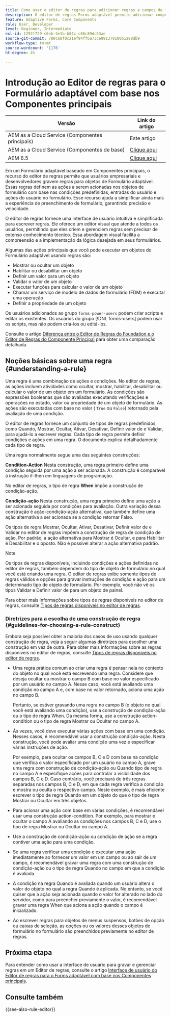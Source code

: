 ```yaml
---
title: Como usar o editor de regras para adicionar regras a campos de formulário para adicionar comportamento dinâmico e criar lógica complexa a um formulário adaptável com base em componentes principais?
description: O editor de regras Forms adaptável permite adicionar comportamento dinâmico e criar lógica complexa em formulários sem codificação ou script.
feature: Adaptive Forms, Core Components
role: User, Developer
level: Beginner, Intermediate
exl-id: 1292f729-c6eb-4e1b-b84c-c66c89dc53ae
source-git-commit: 780c68f0c21ef94ff6a73ce991370100b1a88db9
workflow-type: tm+mt
source-wordcount: '1176'
ht-degree: 4%

---
```



# Introdução ao Editor de regras para o Formulário adaptável com base nos Componentes principais

| Versão | Link do artigo |
| -------- | ---------------------------- |
| AEM as a Cloud Service (Componentes principais) | Este artigo |
| AEM as a Cloud Service (Componentes de base) | [Clique aqui](/help/forms/rule-editor.md) |
| AEM 6.5 | [Clique aqui](https://experienceleague.adobe.com/docs/experience-manager-65/forms/adaptive-forms-advanced-authoring/rule-editor.html) |

Em um Formulário adaptável baseado em Componentes principais, o recurso do editor de regras permite que usuários empresariais e desenvolvedores gravem regras para objetos de Formulário adaptável. Essas regras definem as ações a serem acionadas nos objetos de formulário com base nas condições predefinidas, entradas do usuário e ações do usuário no formulário. Esse recurso ajuda a simplificar ainda mais a experiência de preenchimento de formulário, garantindo precisão e velocidade.

O editor de regras fornece uma interface de usuário intuitiva e simplificada para escrever regras. Ele oferece um editor visual que atende a todos os usuários, permitindo que eles criem e gerenciem regras sem precisar de extenso conhecimento técnico. Essa abordagem visual facilita a compreensão e a implementação da lógica desejada em seus formulários.

Algumas das ações principais que você pode executar em objetos do Formulário adaptável usando regras são:

* Mostrar ou ocultar um objeto
* Habilitar ou desabilitar um objeto
* Definir um valor para um objeto
* Validar o valor de um objeto
* Executar funções para calcular o valor de um objeto
* Chamar um serviço de modelo de dados de formulário (FDM) e executar uma operação
* Definir a propriedade de um objeto

<!-- Rule editor replaces the scripting capabilities in [!DNL Experience Manager 6.1 Forms] and earlier releases. However, your existing scripts are preserved in the new rule editor. For more information about working with existing scripts in the rule editor, see [Impact of rule editor on existing scripts](rule-editor.md#p-impact-of-rule-editor-on-existing-scripts-p). -->

Os usuários adicionados ao grupo `forms-power-users` podem criar scripts e editar os existentes. Os usuários do grupo [!DNL forms-users] podem usar os scripts, mas não podem criá-los ou editá-los.

Consulte o artigo [Diferença entre o Editor de Regras do Foundation e o Editor de Regras do Componente Principal](/help/forms/rule-editor-core-components-difference-tables.md) para obter uma comparação detalhada.

<!--
## Difference between Rule editor in Core Components and Rule Editor in Foundation Components

{{rule-editor-diff}}

>[!NOTE]
>
> To see how to create and use custom functions in detail, refer to [Custom functions in Adaptive Forms (Core Components)](/help/forms/create-and-use-custom-functions.md) article.

-->

## Noções básicas sobre uma regra {#understanding-a-rule}

Uma regra é uma combinação de ações e condições. No editor de regras, as ações incluem atividades como ocultar, mostrar, habilitar, desabilitar ou calcular o valor de um objeto em um formulário. As condições são expressões booleanas que são avaliadas executando verificações e operações no estado, valor ou propriedade de um objeto de formulário. As ações são executadas com base no valor ( `True` ou `False`) retornado pela avaliação de uma condição.

O editor de regras fornece um conjunto de tipos de regras predefinidos, como Quando, Mostrar, Ocultar, Ativar, Desativar, Definir valor de e Validar, para ajudá-lo a escrever regras. Cada tipo de regra permite definir condições e ações em uma regra. O documento explica detalhadamente cada tipo de regra.

Uma regra normalmente segue uma das seguintes construções:

**Condition-Action** Nesta construção, uma regra primeiro define uma condição seguida por uma ação a ser acionada. A construção é comparável à instrução if-then em linguagens de programação.

No editor de regras, o tipo de regra **When** impõe a construção de condição-ação.

**Condição-ação** Nesta construção, uma regra primeiro define uma ação a ser acionada seguida por condições para avaliação. Outra variação dessa construção é ação-condição-ação alternativa, que também define uma ação alternativa a ser acionada se a condição retornar Falso.

Os tipos de regra Mostrar, Ocultar, Ativar, Desativar, Definir valor de e Validar no editor de regras impõem a construção de regra de condição de ação. Por padrão, a ação alternativa para Mostrar é Ocultar, e para Habilitar é Desabilitar e o oposto. Não é possível alterar a ação alternativa padrão.

>[!NOTE]
>
>Os tipos de regras disponíveis, incluindo condições e ações definidas no editor de regras, também dependem do tipo de objeto de formulário no qual você está criando uma regra. O editor de regras exibe somente tipos de regras válidos e opções para gravar instruções de condição e ação para um determinado tipo de objeto de formulário. Por exemplo, você não vê os tipos Validar e Definir valor de para um objeto de painel.

Para obter mais informações sobre tipos de regras disponíveis no editor de regras, consulte [Tipos de regras disponíveis no editor de regras](rule-editor.md#p-available-rule-types-in-rule-editor-p).

### Diretrizes para a escolha de uma construção de regra {#guidelines-for-choosing-a-rule-construct}

Embora seja possível obter a maioria dos casos de uso usando qualquer construção de regra, veja a seguir algumas diretrizes para escolher uma construção em vez de outra. Para obter mais informações sobre as regras disponíveis no editor de regras, consulte [Tipos de regras disponíveis no editor de regras](rule-editor.md#p-available-rule-types-in-rule-editor-p).

* Uma regra prática comum ao criar uma regra é pensar nela no contexto do objeto no qual você está escrevendo uma regra. Considere que deseja ocultar ou mostrar o campo B com base no valor especificado por um usuário no campo A. Nesse caso, você está avaliando uma condição no campo A e, com base no valor retornado, aciona uma ação no campo B.

  Portanto, se estiver gravando uma regra no campo B (o objeto no qual você está avaliando uma condição), use a construção de condição-ação ou o tipo de regra When. Da mesma forma, use a construção action-condition ou o tipo de regra Mostrar ou Ocultar no campo A.

* Às vezes, você deve executar várias ações com base em uma condição. Nesses casos, é recomendável usar a construção condição-ação. Nesta construção, você pode avaliar uma condição uma vez e especificar várias instruções de ação.

  Por exemplo, para ocultar os campos B, C e D com base na condição que verifica o valor especificado por um usuário no campo A, grave uma regra com construção de condição-ação ou Quando tipo de regra no campo A e especifique ações para controlar a visibilidade dos campos B, C e D. Caso contrário, você precisará de três regras separadas nos campos B, C e D, em que cada regra verifica a condição e mostra ou oculta o respectivo campo. Neste exemplo, é mais eficiente escrever o tipo de regra Quando em um objeto do que o tipo de regra Mostrar ou Ocultar em três objetos.

* Para acionar uma ação com base em várias condições, é recomendável usar uma construção action-condition. Por exemplo, para mostrar e ocultar o campo A avaliando as condições nos campos B, C e D, use o tipo de regra Mostrar ou Ocultar no campo A.
* Use a construção de condição-ação ou condição de ação se a regra contiver uma ação para uma condição.
* Se uma regra verificar uma condição e executar uma ação imediatamente ao fornecer um valor em um campo ou ao sair de um campo, é recomendável gravar uma regra com uma construção de condição-ação ou o tipo de regra Quando no campo em que a condição é avaliada.
* A condição na regra Quando é avaliada quando um usuário altera o valor do objeto no qual a regra Quando é aplicada. No entanto, se você quiser que a ação seja acionada quando o valor for alterado no lado do servidor, como para preencher previamente o valor, é recomendável gravar uma regra When que aciona a ação quando o campo é inicializado.
* Ao escrever regras para objetos de menus suspensos, botões de opção ou caixas de seleção, as opções ou os valores desses objetos de formulário no formulário são preenchidos previamente no editor de regras.

## Próxima etapa

Para entender como usar a interface de usuário para gravar e gerenciar regras em um Editor de regras, consulte o artigo [Interface de usuário do Editor de regras para o Forms adaptável com base nos Componentes principais](/help/forms/rule-editor-core-components-user-interface.md).

## Consulte também

{{see-also-rule-editor}}